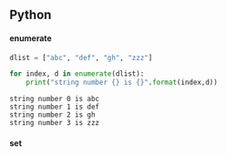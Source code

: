 ## Python

#### enumerate

```python
dlist = ["abc", "def", "gh", "zzz"]

for index, d in enumerate(dlist):
    print("string number {} is {}".format(index,d))
```

```
string number 0 is abc
string number 1 is def
string number 2 is gh
string number 3 is zzz
```

#### set
